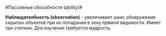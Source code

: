 #Пассивные сбособности (ability)#

**Наблюдателбность (observation)** - увеличивает шанс обнаружения скрытых объектов при их попадании в зону прямой видимости. Имеет три степени. Для изучения требуется мудрость.